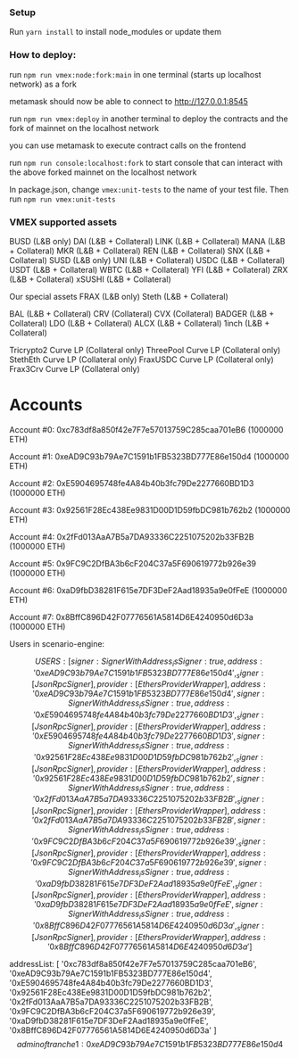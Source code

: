 ### Setup

Run `yarn install` to install node_modules or update them

### How to deploy:

run `npm run vmex:node:fork:main` in one terminal (starts up localhost network) as a fork

metamask should now be able to connect to http://127.0.0.1:8545

run `npm run vmex:deploy` in another terminal to deploy the contracts and the fork of mainnet on the localhost network

you can use metamask to execute contract calls on the frontend

run `npm run console:localhost:fork` to start console that can interact with the above forked mainnet on the localhost network

In package.json, change `vmex:unit-tests` to the name of your test file. Then run `npm run vmex:unit-tests`

### VMEX supported assets

BUSD (L&B only)
DAI (L&B + Collateral)
LINK (L&B + Collateral)
MANA (L&B + Collateral)
MKR (L&B + Collateral)
REN (L&B + Collateral)
SNX (L&B + Collateral)
SUSD (L&B only)
UNI (L&B + Collateral)
USDC (L&B + Collateral)
USDT (L&B + Collateral)
WBTC (L&B + Collateral)
YFI (L&B + Collateral)
ZRX (L&B + Collateral)
xSUSHI (L&B + Collateral)

Our special assets
FRAX (L&B only)
Steth (L&B + Collateral)

BAL (L&B + Collateral)
CRV (Collateral)
CVX (Collateral)
BADGER (L&B + Collateral)
LDO (L&B + Collateral)
ALCX (L&B + Collateral)
1inch (L&B + Collateral)

Tricrypto2 Curve LP (Collateral only)
ThreePool Curve LP (Collateral only)
StethEth Curve LP (Collateral only)
FraxUSDC Curve LP (Collateral only)
Frax3Crv Curve LP (Collateral only)

# Accounts

Account #0: 0xc783df8a850f42e7F7e57013759C285caa701eB6 (1000000 ETH)

Account #1: 0xeAD9C93b79Ae7C1591b1FB5323BD777E86e150d4 (1000000 ETH)

Account #2: 0xE5904695748fe4A84b40b3fc79De2277660BD1D3 (1000000 ETH)

Account #3: 0x92561F28Ec438Ee9831D00D1D59fbDC981b762b2 (1000000 ETH)

Account #4: 0x2fFd013AaA7B5a7DA93336C2251075202b33FB2B (1000000 ETH)

Account #5: 0x9FC9C2DfBA3b6cF204C37a5F690619772b926e39 (1000000 ETH)

Account #6: 0xaD9fbD38281F615e7DF3DeF2Aad18935a9e0fFeE (1000000 ETH)

Account #7: 0x8BffC896D42F07776561A5814D6E4240950d6D3a (1000000 ETH)

Users in scenario-engine:

$$
USERS:  [
  {
    signer: SignerWithAddress {
      _isSigner: true,
      address: '0xeAD9C93b79Ae7C1591b1FB5323BD777E86e150d4',
      _signer: [JsonRpcSigner],
      provider: [EthersProviderWrapper]
    },
    address: '0xeAD9C93b79Ae7C1591b1FB5323BD777E86e150d4'
  },
  {
    signer: SignerWithAddress {
      _isSigner: true,
      address: '0xE5904695748fe4A84b40b3fc79De2277660BD1D3',
      _signer: [JsonRpcSigner],
      provider: [EthersProviderWrapper]
    },
    address: '0xE5904695748fe4A84b40b3fc79De2277660BD1D3'
  },
  {
    signer: SignerWithAddress {
      _isSigner: true,
      address: '0x92561F28Ec438Ee9831D00D1D59fbDC981b762b2',
      _signer: [JsonRpcSigner],
      provider: [EthersProviderWrapper]
    },
    address: '0x92561F28Ec438Ee9831D00D1D59fbDC981b762b2'
  },
  {
    signer: SignerWithAddress {
      _isSigner: true,
      address: '0x2fFd013AaA7B5a7DA93336C2251075202b33FB2B',
      _signer: [JsonRpcSigner],
      provider: [EthersProviderWrapper]
    },
    address: '0x2fFd013AaA7B5a7DA93336C2251075202b33FB2B'
  },
  {
    signer: SignerWithAddress {
      _isSigner: true,
      address: '0x9FC9C2DfBA3b6cF204C37a5F690619772b926e39',
      _signer: [JsonRpcSigner],
      provider: [EthersProviderWrapper]
    },
    address: '0x9FC9C2DfBA3b6cF204C37a5F690619772b926e39'
  },
  {
    signer: SignerWithAddress {
      _isSigner: true,
      address: '0xaD9fbD38281F615e7DF3DeF2Aad18935a9e0fFeE',
      _signer: [JsonRpcSigner],
      provider: [EthersProviderWrapper]
    },
    address: '0xaD9fbD38281F615e7DF3DeF2Aad18935a9e0fFeE'
  },
  {
    signer: SignerWithAddress {
      _isSigner: true,
      address: '0x8BffC896D42F07776561A5814D6E4240950d6D3a',
      _signer: [JsonRpcSigner],
      provider: [EthersProviderWrapper]
    },
    address: '0x8BffC896D42F07776561A5814D6E4240950d6D3a'
  }
]
$$




$$$$$$$$$$$$ addressList:  [
  '0xc783df8a850f42e7F7e57013759C285caa701eB6',
  '0xeAD9C93b79Ae7C1591b1FB5323BD777E86e150d4',
  '0xE5904695748fe4A84b40b3fc79De2277660BD1D3',
  '0x92561F28Ec438Ee9831D00D1D59fbDC981b762b2',
  '0x2fFd013AaA7B5a7DA93336C2251075202b33FB2B',
  '0x9FC9C2DfBA3b6cF204C37a5F690619772b926e39',
  '0xaD9fbD38281F615e7DF3DeF2Aad18935a9e0fFeE',
  '0x8BffC896D42F07776561A5814D6E4240950d6D3a'
]
$$$$$$$$$$ admin of tranche 1:  0xeAD9C93b79Ae7C1591b1FB5323BD777E86e150d4
$$
